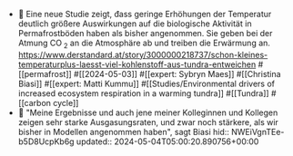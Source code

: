 - 📝 Eine neue Studie zeigt, đass geringe Erhöhungen der Temperatur deutlich größere Auswirkungen auf die biologische Aktivität in Permafrostböden haben als bisher angenommen. Sie geben bei der Atmung CO<sub> 2</sub> an die Atmosphäre ab und treiben die Erwärmung an. https://www.derstandard.at/story/3000000218737/schon-kleines-temperaturplus-laesst-viel-kohlenstoff-aus-tundra-entweichen #[[permafrost]] #[[2024-05-03]] #[[expert: Sybryn Maes]] #[[Christina Biasi]] #[[expert: Matti Kummu]] #[[Studies/Environmental drivers of increased ecosystem respiration in a warming tundra]] #[[Tundra]] #[[carbon cycle]]
- 📌 "Meine Ergebnisse und auch jene meiner Kolleginnen und Kollegen zeigen sehr starke Ausgasungsraten, und zwar noch stärkere, als wir bisher in Modellen angenommen haben", sagt Biasi
  hid:: NWEiVgnTEe-b5D8UcpKb6g
  updated:: 2024-05-04T05:00:20.890756+00:00